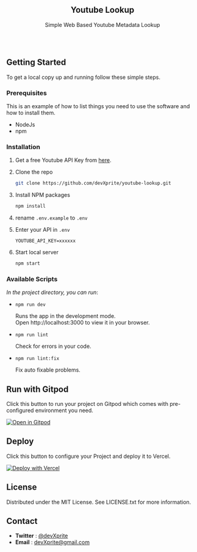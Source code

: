 <div align="center">
    <h2 align="center">Youtube Lookup</h2>
    <p align="center">Simple Web Based Youtube Metadata Lookup</p><br /><br />
</div>

## Getting Started

To get a local copy up and running follow these simple steps.

### Prerequisites

This is an example of how to list things you need to use the software and how to install them.

- NodeJs
- npm

### Installation

1. Get a free Youtube API Key from [here](https://developers.google.com/youtube/v3/getting-started).
2. Clone the repo
   ```sh
   git clone https://github.com/devXprite/youtube-lookup.git
   ```
3. Install NPM packages
   ```sh
   npm install
   ```
4. rename `.env.example` to `.env`

5. Enter your API in `.env`
   ```env
   YOUTUBE_API_KEY=xxxxxx
   ```
6. Start local server
   ```sh
   npm start
   ```

<!-- Scripts EXAMPLES -->
### Available Scripts

*In the project directory, you can run*:

- `npm run dev`

   Runs the app in the development mode.  
   Open http://localhost:3000 to view it in your browser.

- `npm run lint`

   Check for errors in your code.

- `npm run lint:fix`

   Fix auto fixable problems.


<!-- GitPod  -->
## Run with Gitpod
Click this button to run your project on Gitpod which comes with pre-configured environment you need.

[![Open in Gitpod](https://gitpod.io/button/open-in-gitpod.svg)](https://gitpod.io/#[<your-project-url>](https://github.com/devXprite/youtube-lookup))

<!-- Deploy  -->
## Deploy

Click this button to configure your Project and deploy it to Vercel.  
  
[![Deploy with Vercel](https://vercel.com/button)](https://vercel.com/new/clone?repository-url=https%3A%2F%2Fgithub.com%2FdevXprite%2Fyoutube-lookup&env=YOUTUBE_API_KEY)

## License
Distributed under the MIT License. See LICENSE.txt for more information.

## Contact

- **Twitter** : [@devXprite](https://twitter.com/devxprite)
- **Email** : [devXprite@gmail.com](mailto:devXprite@gmail.com)